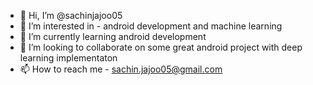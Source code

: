 - 👋 Hi, I’m @sachinjajoo05
- 👀 I’m interested in - android development and machine learning
- 🌱 I’m currently learning android development
- 💞️ I’m looking to collaborate on some great android project with deep learning implementaton
- 📫 How to reach me - sachin.jajoo05@gmail.com

<!---
sachinjajoo05/sachinjajoo05 is a ✨ special ✨ repository because its `README.md` (this file) appears on your GitHub profile.
You can click the Preview link to take a look at your changes.
--->
